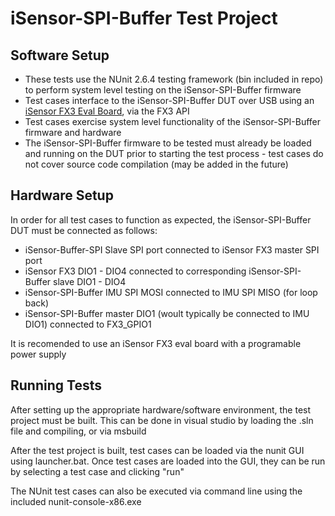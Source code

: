 # iSensor-SPI-Buffer Test Project

## Software Setup

* These tests use the NUnit 2.6.4 testing framework (bin included in repo) to perform system level testing on the iSensor-SPI-Buffer firmware
* Test cases interface to the iSensor-SPI-Buffer DUT over USB using an [iSensor FX3 Eval Board](https://github.com/juchong/iSensor-FX3-API), via the FX3 API
* Test cases exercise system level functionality of the iSensor-SPI-Buffer firmware and hardware
* The iSensor-SPI-Buffer firmware to be tested must already be loaded and running on the DUT prior to starting the test process - test cases do not cover source code compilation (may be added in the future)

## Hardware Setup

In order for all test cases to function as expected, the iSensor-SPI-Buffer DUT must be connected as follows:
* iSensor-Buffer-SPI Slave SPI port connected to iSensor FX3 master SPI port
* iSensor FX3 DIO1 - DIO4 connected to corresponding iSensor-SPI-Buffer slave DIO1 - DIO4
* iSensor-SPI-Buffer IMU SPI MOSI connected to IMU SPI MISO (for loop back)
* iSensor-SPI-Buffer master DIO1 (woult typically be connected to IMU DIO1) connected to FX3_GPIO1 

It is recomended to use an iSensor FX3 eval board with a programable power supply

## Running Tests

After setting up the appropriate hardware/software environment, the test project must be built. This can be done in visual studio by loading the .sln file and compiling, or via msbuild

After the test project is built, test cases can be loaded via the nunit GUI using launcher.bat. Once test cases are loaded into the GUI, they can be run by selecting a test case and clicking "run"

The NUnit test cases can also be executed via command line using the included nunit-console-x86.exe
